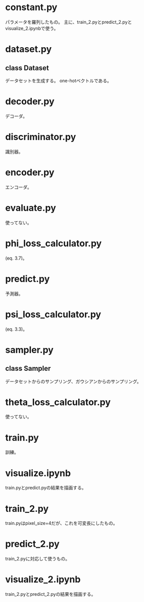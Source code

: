 # constant.py
パラメータを羅列したもの。
主に、train_2.pyとpredict_2.pyとvisualize_2.ipynbで使う。

# dataset.py
## class Dataset
データセットを生成する。
one-hotベクトルである。

# decoder.py
デコーダ。

# discriminator.py
識別器。

# encoder.py
エンコーダ。

# evaluate.py
使ってない。

# phi_loss_calculator.py
(eq. 3.7)。

# predict.py
予測器。

# psi_loss_calculator.py
(eq. 3.3)。

# sampler.py
## class Sampler
データセットからのサンプリング、ガウシアンからのサンプリング。

# theta_loss_calculator.py
使ってない。

# train.py
訓練。

# visualize.ipynb
train.pyとpredict.pyの結果を描画する。 

# train_2.py
train.pyはpixel_size=4だが、これを可変長にしたもの。

# predict_2.py
train_2.pyに対応して使うもの。

# visualize_2.ipynb
train_2.pyとpredict_2.pyの結果を描画する。 
